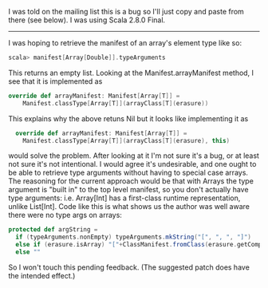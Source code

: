 I was told on the mailing list this is a bug so I'll just copy and paste from there (see below). I was using Scala 2.8.0 Final.

---

I was hoping to retrieve the manifest of an array's element type like so:

```scala
scala> manifest[Array[Double]].typeArguments
```
This returns an empty list. Looking at the Manifest.arrayManifest method, I see that it is implemented as
```scala
override def arrayManifest: Manifest[Array[T]] =
    Manifest.classType[Array[T]](arrayClass[T](erasure))
```
This explains why the above retuns Nil but it looks like implementing it as
```scala
  override def arrayManifest: Manifest[Array[T]] =
    Manifest.classType[Array[T]](arrayClass[T](erasure), this)
```
would solve the problem.
After looking at it I'm not sure it's a bug, or at least not sure it's not intentional.  I would agree it's undesirable, and one ought to be able to retrieve type arguments without having to special case arrays.  The reasoning for the current approach would be that with Arrays the type argument is "built in" to the top level manifest, so you don't actually have type arguments: i.e. Array[Int] has a first-class runtime representation, unlike List[Int].  Code like this is what shows us the author was well aware there were no type args on arrays:
```scala
protected def argString = 
  if (typeArguments.nonEmpty) typeArguments.mkString("[", ", ", "]")
  else if (erasure.isArray) "["+ClassManifest.fromClass(erasure.getComponentType)+"]"
  else ""  
```
So I won't touch this pending feedback.  (The suggested patch does have the intended effect.)
